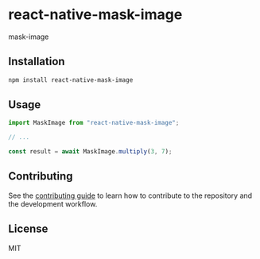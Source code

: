 # react-native-mask-image

mask-image

## Installation

```sh
npm install react-native-mask-image
```

## Usage

```js
import MaskImage from "react-native-mask-image";

// ...

const result = await MaskImage.multiply(3, 7);
```

## Contributing

See the [contributing guide](CONTRIBUTING.md) to learn how to contribute to the repository and the development workflow.

## License

MIT
